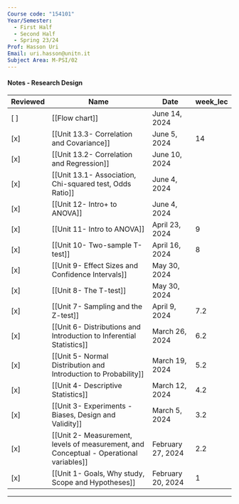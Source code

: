 ```yaml
---
Course code: "154101"
Year/Semester:
  - First Half
  - Second Half
  - Spring 23/24
Prof: Hasson Uri
Email: uri.hasson@unitn.it
Subject Area: M-PSI/02
---
```

#### Notes - Research Design

|Reviewed|Name|Date|week_lec|
|---|---|---|---|
|[ ]|[[Flow chart]]|June 14, 2024||
|[x]|[[Unit 13.3- Correlation and Covariance]]|June 5, 2024|14|
|[x]|[[Unit 13.2- Correlation and Regression]]|June 10, 2024||
|[x]|[[Unit 13.1- Association, Chi-squared test, Odds Ratio]]|June 4, 2024||
|[x]|[[Unit 12- Intro+ to ANOVA]]|June 4, 2024||
|[x]|[[Unit 11- Intro to ANOVA]]|April 23, 2024|9|
|[x]|[[Unit 10- Two-sample T-test]]|April 16, 2024|8|
|[x]|[[Unit 9- Effect Sizes and Confidence Intervals]]|May 30, 2024||
|[x]|[[Unit 8- The T-test]]|May 30, 2024||
|[x]|[[Unit 7- Sampling and the Z-test]]|April 9, 2024|7.2|
|[x]|[[Unit 6- Distributions and Introduction to Inferential Statistics]]|March 26, 2024|6.2|
|[x]|[[Unit 5- Normal Distribution and Introduction to Probability]]|March 19, 2024|5.2|
|[x]|[[Unit 4- Descriptive Statistics]]|March 12, 2024|4.2|
|[x]|[[Unit 3- Experiments - Biases, Design and Validity]]|March 5, 2024|3.2|
|[x]|[[Unit 2- Measurement, levels of measurement, and Conceptual - Operational variables]]|February 27, 2024|2.2|
|[x]|[[Unit 1- Goals, Why study, Scope and Hypotheses]]|February 20, 2024|1|

  
  

---